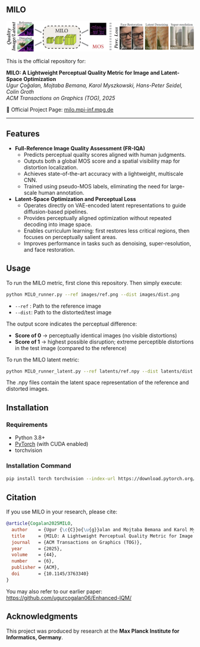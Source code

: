 ## MILO

![MILO Teaser](teaser.jpg)

This is the official repository for:

**MILO: A Lightweight Perceptual Quality Metric for Image and Latent-Space Optimization**  
*Ugur Çoğalan, Mojtaba Bemana, Karol Myszkowski, Hans-Peter Seidel, Colin Groth*  
*ACM Transactions on Graphics (TOG), 2025*

🔗 Official Project Page: [milo.mpi-inf.mpg.de](https://milo.mpi-inf.mpg.de)

---


Features 
-------- 
* **Full-Reference Image Quality Assessment (FR-IQA)** 
	* Predicts perceptual quality scores aligned with human judgments. 
	* Outputs both a global MOS score and a spatial visibility map for distortion localization. 
	* Achieves state-of-the-art accuracy with a lightweight, multiscale CNN.
	* Trained using pseudo-MOS labels, eliminating the need for large-scale human annotation.
* **Latent-Space Optimization and Perceptual Loss**
	* Operates directly on VAE-encoded latent representations to guide diffusion-based pipelines.
	* Provides perceptually aligned optimization without repeated decoding into image space.
	* Enables curriculum learning: first restores less critical regions, then focuses on perceptually salient areas.
	* Improves performance in tasks such as denoising, super-resolution, and face restoration.


Usage 
----- 

To run the MILO metric, first clone this repository. Then simply execute:

```bash
python MILO_runner.py --ref images/ref.png --dist images/dist.png
```

* `--ref` : Path to the reference image 
* `--dist`: Path to the distorted/test image 

The output score indicates the perceptual difference: 
* **Score of 0** → perceptually identical images (no visible distortions)
* **Score of 1** → highest possible disruption; extreme perceptible distortions in the test image (compared to the reference)

To run the MILO latent metric:

```bash
python MILO_runner_latent.py --ref latents/ref.npy --dist latents/dist.npy
```

The .npy files contain the latent space representation of the reference and distorted images.

Installation 
------------ 

### Requirements 
* Python 3.8+ 
* [PyTorch](https://pytorch.org) (with CUDA enabled) 
* torchvision 

### Installation Command 
```bash
pip install torch torchvision --index-url https://download.pytorch.org/whl/cu118
```

Citation 
-------- 
If you use MILO in your research, please cite: 
```bibtex
@article{Cogalan2025MILO,
  author    = {Ugur {\c{C}}o{\u{g}}alan and Mojtaba Bemana and Karol Myszkowski and Hans-Peter Seidel and Colin Groth},
  title     = {MILO: A Lightweight Perceptual Quality Metric for Image and Latent-Space Optimization},
  journal   = {ACM Transactions on Graphics (TOG)},
  year      = {2025},
  volume    = {44},
  number    = {6},
  publisher = {ACM},
  doi       = {10.1145/3763340}
}
```

You may also refer to our earlier paper: https://github.com/ugurcogalan06/Enhanced-IQM/

Acknowledgments
---------------

This project was produced by research at the
**Max Planck Institute for Informatics, Germany**.
